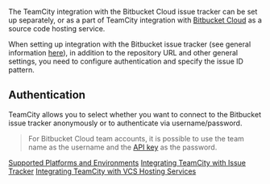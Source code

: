 [//]: # (title: Bitbucket Cloud)
[//]: # (auxiliary-id: Bitbucket Cloud)

The TeamCity integration with the Bitbucket Cloud issue tracker can be set up separately, or as a part of TeamCity integration with [Bitbucket Cloud](integrating-teamcity-with-vcs-hosting-services.md#Integrating+with+Bitbucket+Cloud) as a source code hosting service.

When setting up integration with the Bitbucket issue tracker (see general information [here](integrating-teamcity-with-issue-tracker.md#Enabling+Issue+Tracker+Integration)), in addition to the repository URL and other general settings, you need to configure authentication and specify the issue ID pattern.

## Authentication

TeamCity allows you to select whether you want to connect to the Bitbucket issue tracker anonymously or to authenticate via username/password.

>For Bitbucket Cloud team accounts, it is possible to use the team name as the username and the [API key](https://developer.atlassian.com/bitbucket/api/2/reference/meta/authentication#api-key) as the password.

<seealso>
        <category ref="concepts">
            <a href="supported-platforms-and-environments.md">Supported Platforms and Environments</a>
        </category>
        <category ref="admin-guide">
            <a href="integrating-teamcity-with-issue-tracker.md">Integrating TeamCity with Issue Tracker</a>
            <a href="integrating-teamcity-with-vcs-hosting-services.md">Integrating TeamCity with VCS Hosting Services</a>
        </category>
</seealso>